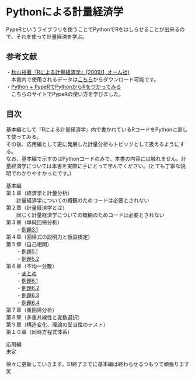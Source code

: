 Pythonによる計量経済学
=====
PypeRというライブラリを使うことでPythonでRをはしらせることが出来るので、それを使って計量経済を学ぶ。  

参考文献
-----
・[秋山裕著『Rによる計量経済学』(2009/1, オーム社)](http://www.amazon.co.jp/R%E3%81%AB%E3%82%88%E3%82%8B%E8%A8%88%E9%87%8F%E7%B5%8C%E6%B8%88%E5%AD%A6-%E7%A7%8B%E5%B1%B1-%E8%A3%95/dp/4274067483/ref=sr_1_2?ie=UTF8&qid=1429458038&sr=8-2&keywords=R%E3%81%AB%E3%82%88%E3%82%8B%E8%A8%88%E9%87%8F%E7%B5%8C%E6%B8%88)  
　本書内で使用されるデータは[こちら](http://www.ohmsha.co.jp/data/link/978-4-274-06748-8/)からダウンロード可能です。  
・[Python + PypeRでPythonからRをつかってみる](http://mia-0032.hatenablog.jp/entry/2013/08/30/000000)  
　こちらのサイトでPypeRの使い方を学びました。

目次
-----
基本編として『Rによる計量経済学』内で書かれているRコードをPythonに直して使ってみる。  
その後、応用編として更に発展した計量分析もトピックとして扱えるようにする。  
なお、基本編で示すのはPythonコードのみで、本書の内容には触れません。計量経済学については本書を実際に手にとって学んでください。(とても丁寧な説明でわかりやすかったです。)   

基本編  
第１章（経済学と計量分析）  
　　計量経済学についての概観のためコードは必要とされない  
第２章（計量経済学とは）  
　　同じく計量経済学についての概観のためコードは必要とされない  
第３章（単純回帰分析）  
　　・[例題3.1](https://github.com/yoshimasaogawa/Econometrics/blob/master/example3_1.py)  
第４章（回帰式の説明力と仮設検定）  
第５章（自己相関）  
　　・[例題5.1](http://nbviewer.ipython.org/github/yoshimasaogawa/Econometrics/blob/master/example5_1.ipynb)  
　　・[例題5.2](https://github.com/yoshimasaogawa/Econometrics/blob/master/example5_2.py)  
第６章（不均一分散）  
　　・[まとめ](http://nbviewer.ipython.org/github/yoshimasaogawa/Econometrics/blob/master/Example6.ipynb)  
　　・[例題6.1](https://github.com/yoshimasaogawa/Econometrics/blob/master/example6_1.py)  
　　・[例題6.2](https://github.com/yoshimasaogawa/Econometrics/blob/master/example6_2.py)  
　　・[例題6.3](https://github.com/yoshimasaogawa/Econometrics/blob/master/example6_3.py)  
　　・[例題6.4](https://github.com/yoshimasaogawa/Econometrics/blob/master/example6_4.py)  
第７章（重回帰分析）  
第８章（多重共線性と変数選択）  
第９章（構造変化、理論の妥当性のテスト）  
第１０章（同時方程式体系）  

応用編  
未定  
  
徐々に更新していきます。S1終了までに基本編は終わらせるつもりで頑張ります笑
